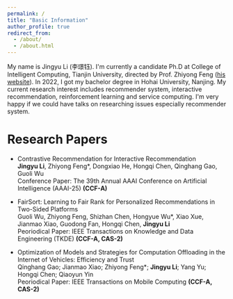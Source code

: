 ```yaml
---
permalink: /
title: "Basic Information"
author_profile: true
redirect_from: 
  - /about/
  - /about.html
---
```


My name is Jingyu Li (李璟钰). I'm currently a candidate Ph.D at College of Intelligent Computing, Tianjin University, directed by Prof. Zhiyong Feng ([his website](https://cic.tju.edu.cn/faculty/zyfeng/index.html)). In 2022, I got my bachelor degree in Hohai University, Nanjing. My current research interest includes recommender system, interactive recommendation, reinforcement learning and service computing. I'm very happy if we could have talks on researching issues especially recommender system.

Research Papers
======
+ Contrastive Recommendation for Interactive Recommendation<br>
  **Jingyu Li**, Zhiyong Feng*, Dongxiao He, Hongqi Chen, Qinghang Gao, Guoli Wu<br>
  Conference Paper: The 39th Annual AAAI Conference on Artificial Intelligence (AAAI-25) **(CCF-A)**

+ FairSort: Learning to Fair Rank for Personalized Recommendations in Two-Sided Platforms<br>
  Guoli Wu, Zhiyong Feng, Shizhan Chen, Hongyue Wu*, Xiao Xue, Jianmao Xiao, Guodong Fan, Hongqi Chen, **Jingyu Li**<br>
  Peoriodical Paper: IEEE Transactions on Knowledge and Data Engineering (TKDE) **(CCF-A, CAS-2)**

+ Optimization of Models and Strategies for Computation Offloading in the Internet of Vehicles: Efficiency and Trust<br>
  Qinghang Gao; Jianmao Xiao; Zhiyong Feng*; **Jingyu Li**; Yang Yu; Hongqi Chen; Qiaoyun Yin<br>
  Peoriodical Paper: IEEE Transactions on Mobile Computing **(CCF-A, CAS-2)**
